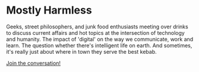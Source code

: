 # Mostly Harmless

Geeks, street philosophers, and junk food enthusiasts meeting over drinks to discuss current affairs and hot topics at the intersection of technology and humanity. The impact of 'digital' on the way we communicate, work and learn. The question whether there's intelligent life on earth. And sometimes, it's really just about where in town they serve the best kebab.

[Join the conversation!](https://www.meetup.com/MostlyHarmlessSG/)
